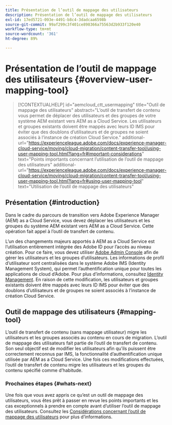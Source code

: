 ```yaml
---
title: Présentation de l’outil de mappage des utilisateurs
description: Présentation de l’outil de mappage des utilisateurs
exl-id: 17ed5721-093e-4491-b8c4-3dadcaa6598b
source-git-commit: 99af299c3f401ce898366a75563d2b933f120e40
workflow-type: tm+mt
source-wordcount: '361'
ht-degree: 89%

---
```


# Présentation de l’outil de mappage des utilisateurs {#overview-user-mapping-tool}

>[!CONTEXTUALHELP]
>id="aemcloud_ctt_usermapping"
>title="Outil de mappage des utilisateurs"
>abstract="L’outil de transfert de contenu vous permet de déplacer des utilisateurs et des groupes de votre système AEM existant vers AEM as a Cloud Service. Les utilisateurs et groupes existants doivent être mappés avec leurs ID IMS pour éviter que des doublons d’utilisateurs et de groupes ne soient associés à l’instance de création Cloud Service."
>additional-url="https://experienceleague.adobe.com/docs/experience-manager-cloud-service/moving/cloud-migration/content-transfer-tool/using-user-mapping-tool.html?lang=fr#important-considerations" text="Points importants concernant l’utilisation de l’outil de mappage des utilisateurs"
>additional-url="https://experienceleague.adobe.com/docs/experience-manager-cloud-service/moving/cloud-migration/content-transfer-tool/using-user-mapping-tool.html?lang=fr#using-user-mapping-tool" text="Utilisation de l’outil de mappage des utilisateurs"

## Présentation {#introduction}

Dans le cadre du parcours de transition vers Adobe Experience Manager (AEM) as a Cloud Service, vous devez déplacer les utilisateurs et les groupes du système AEM existant vers AEM as a Cloud Service. Cette opération fait appel à l’outil de transfert de contenu.

L’un des changements majeurs apportés à AEM as a Cloud Service est l’utilisation entièrement intégrée des Adobe ID pour l’accès au niveau création. Pour ce faire, vous devez utiliser [Adobe Admin Console](https://helpx.adobe.com/fr/enterprise/using/admin-console.html) afin de gérer les utilisateurs et les groupes d’utilisateurs. Les informations de profil d’utilisateur sont centralisées dans le système Adobe IMS (Identity Management System), qui permet l’authentification unique pour toutes les applications de cloud d’Adobe. Pour plus d’informations, consultez [Identity Management](https://experienceleague.adobe.com/docs/experience-manager-cloud-service/overview/what-is-new-and-different.html?lang=fr#identity-management). En raison de cette modification, les utilisateurs et groupes existants doivent être mappés avec leurs ID IMS pour éviter que des doublons d’utilisateurs et de groupes ne soient associés à l’instance de création Cloud Service.

## Outil de mappage des utilisateurs {#mapping-tool}

L’outil de transfert de contenu (sans mappage utilisateur) migre les utilisateurs et les groupes associés au contenu en cours de migration. L’outil de mappage des utilisateurs fait partie de l’outil de transfert de contenu. Son seul objectif est de modifier les utilisateurs afin qu’ils puissent être correctement reconnus par IMS, la fonctionnalité d’authentification unique utilisée par AEM as a Cloud Service. Une fois ces modifications effectuées, l’outil de transfert de contenu migre les utilisateurs et les groupes du contenu spécifié comme d’habitude.

### Prochaines étapes {#whats-next}

Une fois que vous avez appris ce qu’est un outil de mappage des utilisateurs, vous êtes prêt à passer en revue les points importants et les cas exceptionnels à prendre en compte avant d’utiliser l’outil de mappage des utilisateurs. Consultez les [Considérations concernant l’outil de mappage des utilisateurs](/help/journey-migration/content-transfer-tool/user-mapping-tool/considerations-user-mapping-tool.md) pour plus d’informations.
